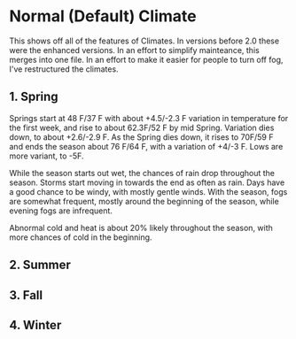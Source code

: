 ﻿# Normal (Default) Climate

This shows off all of the features of Climates. In versions before 2.0 these were the enhanced versions. In an effort to simplify mainteance, this merges into one file. In an effort to make it easier for people to turn off fog, I've restructured the climates.

## 1. Spring

Springs start at 48 F/37 F with about +4.5/-2.3 F variation in temperature for the first week, and rise to about 62.3F/52 F by mid Spring. Variation dies down, to about +2.6/-2.9 F. As the Spring dies down, it rises to 70F/59 F and ends the season about 76 F/64 F, with a variation of +4/-3 F. Lows are more variant, to -5F. 

While the season starts out wet, the chances of rain drop throughout the season. Storms start moving in towards the end as often as rain. Days have a good chance to be windy, with mostly gentle winds. With the season, fogs are somewhat frequent, mostly around the beginning of the season, while evening fogs are infrequent.

Abnormal cold and heat is about 20% likely throughout the season, with more chances of cold in the beginning.





## 2. Summer


## 3. Fall


## 4. Winter